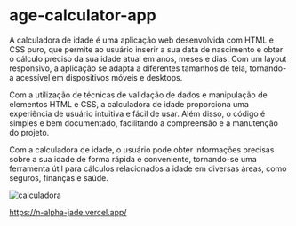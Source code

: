 # age-calculator-app

A calculadora de idade é uma aplicação web desenvolvida com HTML e CSS puro, que permite ao usuário inserir a sua data de nascimento e obter o cálculo preciso da sua idade atual em anos, meses e dias. Com um layout responsivo, a aplicação se adapta a diferentes tamanhos de tela, tornando-a acessível em dispositivos móveis e desktops.

Com a utilização de técnicas de validação de dados e manipulação de elementos HTML e CSS, a calculadora de idade proporciona uma experiência de usuário intuitiva e fácil de usar. Além disso, o código é simples e bem documentado, facilitando a compreensão e a manutenção do projeto.

Com a calculadora de idade, o usuário pode obter informações precisas sobre a sua idade de forma rápida e conveniente, tornando-se uma ferramenta útil para cálculos relacionados a idade em diversas áreas, como seguros, finanças e saúde.

![calculadora](https://github.com/JacobEmici/age-calculator-app/assets/117486396/1438986d-dbb2-4d49-88e3-8d24113546b8)

https://n-alpha-jade.vercel.app/
